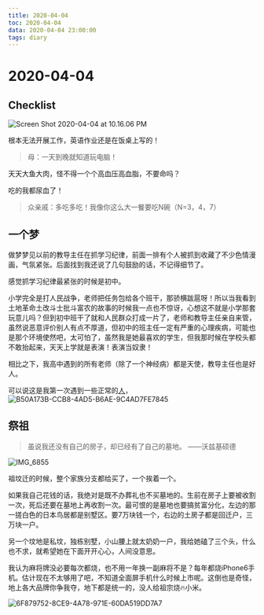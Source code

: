 ```yaml
---
title: 2020-04-04
toc: 2020-04-04
data: 2020-04-04 23:00:00
tags: diary
---
```



# 2020-04-04

## Checklist

![Screen Shot 2020-04-04 at 10.16.06 PM](https://tva1.sinaimg.cn/large/00831rSTly1gdi3g64h87j30zw0u0tld.jpg)

根本无法开展工作，英语作业还是在饭桌上写的！

> 母：一天到晚就知道玩电脑！

天天大鱼大肉，怪不得一个个高血压高血脂，不要命吗？

吃的我都尿血了！

> 众亲戚：多吃多吃！我像你这么大一餐要吃N碗（N=3，4，7）

## 一个梦

做梦梦见以前的教导主任在抓学习纪律，前面一排有个人被抓到收藏了不少色情漫画，气氛紧张。后面找到我还说了几句鼓励的话，不记得细节了。

感觉抓学习纪律最紧张的时候是初中。

小学完全是打人民战争，老师把任务包给各个班干，那骄横跋扈呀！所以当我看到土地革命土改斗士批斗富农的故事的时候我一点也不惊讶，心想这不就是小学那套玩意儿吗？但到初中班干了就和人民群众打成一片了，老师和教导主任亲自来管，虽然说恶意评价别人有点不厚道，但初中的班主任一定有严重的心理疾病，可能也是那个环境使然吧，太可怕了，虽然我是她最喜欢的学生，但我那时候在学校头都不敢抬起来，天天上学就是表演！表演当奴隶！

相比之下，我高中遇到的所有老师（除了一个神经病）都是天使，教导主任也是好人。

可以说这是我第一次遇到一些正常的<u>人</u>，
![B50A173B-CCB8-4AD5-B6AE-9C4AD7FE7845](https://tva1.sinaimg.cn/large/00831rSTly1gdhlqzd9vjj30u00u07wi.jpg)

## 祭祖

> 虽说我还没有自己的房子，却已经有了自己的墓地。	——沃兹基硕德



![IMG_6855](https://tva1.sinaimg.cn/large/00831rSTly1gdhlus4mjpj31400u07wj.jpg)



祖坟迁的时候，整个家族分支都给买了，一个挨着一个。

如果我自己花钱的话，我绝对是既不办葬礼也不买墓地的。生前在房子上要被收割一次，死后还要在墓地上再收割一次。最可恨的是墓地也要搞贫富分化，左边的那一搓白色的日本鸟居都是别墅区。要7万块钱一个，右边的土房子都是回迁户，三万块一户。

另一个坟地是私坟，独栋别墅，小山腰上就太奶奶一户，我给她磕了三个头，什么也不求，就希望她在下面开开心心，人间没意思。

我认为麻将牌没必要每次都烧，也不用一年换一副麻将不是？每年都烧iPhone6手机。估计现在不太够用了吧，不知道全面屏手机什么时候上市呢。这倒也是奇怪，地上各大品牌你争我夺，地下都是统一的，没人给祖宗烧🔥小米。

![6F879752-8CE9-4A78-971E-60DA519DD7A7](https://tva1.sinaimg.cn/large/00831rSTly1gdhmc49o3cj30u00u0e83.jpg)

